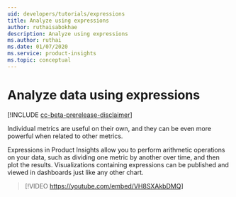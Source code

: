 ```yaml
---
uid: developers/tutorials/expressions
title: Analyze using expressions
author: ruthaisabokhae
description: Analyze using expressions
ms.author: ruthai
ms.date: 01/07/2020
ms.service: product-insights
ms.topic: conceptual
---
```


# Analyze data using expressions

[!INCLUDE [cc-beta-prerelease-disclaimer]( includes/cc-beta-prerelease-disclaimer.md)]

Individual metrics are useful on their own, and they can be even more powerful when related to other metrics.

Expressions in Product Insights allow you to perform arithmetic operations on your data, such as dividing one metric by another over time, and then plot the results. Visualizations containing expressions can be published and viewed in dashboards just like any other chart.

>[!VIDEO https://youtube.com/embed/VH8SXAkbDMQ]
